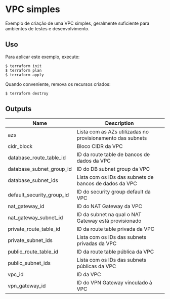 # VPC simples

Exemplo de criação de uma VPC simples, geralmente suficiente para ambientes de
testes e desenvolvimento.

## Uso

Para aplicar este exemplo, execute:

```console
$ terraform init
$ terraform plan
$ terraform apply
```

Quando conveniente, remova os recursos criados:

```console
$ terraform destroy
```

<!-- BEGINNING OF PRE-COMMIT-TERRAFORM DOCS HOOK -->
## Outputs

| Name | Description |
|------|-------------|
| azs | Lista com as AZs utilizadas no provisionamento das subnets |
| cidr\_block | Bloco CIDR da VPC |
| database\_route\_table\_id | ID da route table de bancos de dados da VPC |
| database\_subnet\_group\_id | ID do DB subnet group da VPC |
| database\_subnet\_ids | Lista com os IDs das subnets de bancos de dados da VPC |
| default\_security\_group\_id | ID do security group default da VPC |
| nat\_gateway\_id | ID do NAT Gateway da VPC |
| nat\_gateway\_subnet\_id | ID da subnet na qual o NAT Gateway está provisionado |
| private\_route\_table\_id | ID da route table privada da VPC |
| private\_subnet\_ids | Lista com os IDs das subnets privadas da VPC |
| public\_route\_table\_id | ID da route table pública da VPC |
| public\_subnet\_ids | Lista com os IDs das subnets públicas da VPC |
| vpc\_id | ID da VPC |
| vpn\_gateway\_id | ID do VPN Gateway vinculado à VPC |

<!-- END OF PRE-COMMIT-TERRAFORM DOCS HOOK -->
